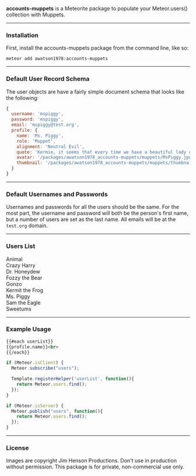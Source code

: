 **accounts-muppets** is a Meteorite package to populate your Meteor.users() collection with Muppets.


------------------------
### Installation

First, install the accounts-muppets package from the command line, like so:

````
meteor add awatson1978:accounts-muppets
````


------------------------
### Default User Record Schema  

The user objects are have a fairly simple document schema that looks like the following:
````js
{
  username: 'mspiggy',
  password: 'mspiggy',
  email: 'mspiggy@test.org',
  profile: {
    name: 'Ms. Piggy',
    role: 'Muppet',
    alignment: 'Neutral Evil',
    quote: 'Kermie, it seems that every time we have a beautiful lady on the show, you completely forget about me.',
    avatar: '/packages/awatson1978_accounts-muppets/muppets/MsPiggy.jpg',
    thumbnail: '/packages/awatson1978_accounts-muppets/muppets/thumbnails/MsPiggy.jpg'
  }
}
````

------------------------
### Default Usernames and Passwords  

Usernames and passwords for all the users should be the same.  For the most part, the username and password will both be the person's first name, but a number of users are set as the last name.  All emails will be at the ``test.org`` domain.


------------------------
### Users List

Animal  
Crazy Harry  
Dr. Honeydew  
Fozzy the Bear  
Gonzo  
Kermit the Frog  
Ms. Piggy  
Sam the Eagle  
Sweetums  


------------------------
### Example Usage  

````html
{{#each userList}}
{{profile.name}}<br>
{{/each}}
````

````js
if (Meteor.isClient) {
  Meteor.subscribe("users");

  Template.registerHelper('userList', function(){
    return Meteor.users.find();
  });
}

if (Meteor.isServer) {
  Meteor.publish("users", function(){
    return Meteor.users.find();
  });
}
````

------------------------
### License

Images are copyright Jim Henson Productions.  Don't use in production without permission.  This package is for private, non-commercial use only.
